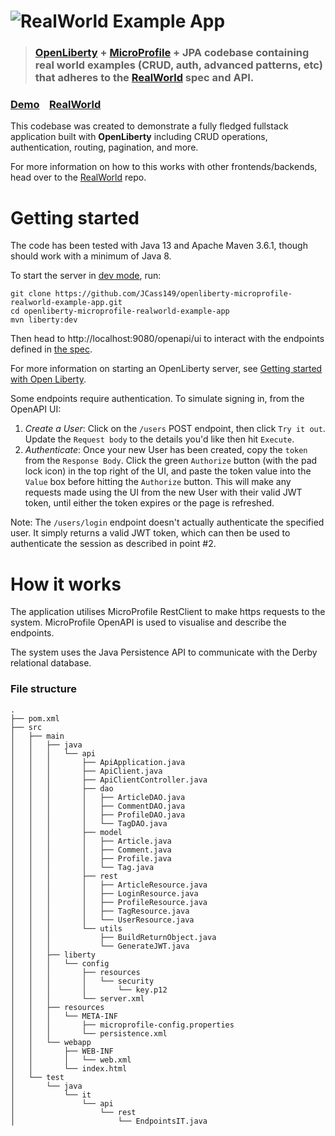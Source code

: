 # ![RealWorld Example App](Images/logo.png)

> ### [OpenLiberty](https://openliberty.io/) + [MicroProfile](https://microprofile.io/) + JPA codebase containing real world examples (CRUD, auth, advanced patterns, etc) that adheres to the [RealWorld](https://github.com/gothinkster/realworld) spec and API.


### [Demo](https://github.com/gothinkster/realworld)&nbsp;&nbsp;&nbsp;&nbsp;[RealWorld](https://github.com/gothinkster/realworld)


This codebase was created to demonstrate a fully fledged fullstack application built with **OpenLiberty** including CRUD operations, authentication, routing, pagination, and more.

For more information on how to this works with other frontends/backends, head over to the [RealWorld](https://github.com/gothinkster/realworld) repo.

# Getting started

The code has been tested with Java 13 and Apache Maven 3.6.1, though should work with a minimum of Java 8.

To start the server in [dev mode](https://openliberty.io/docs/latest/development-mode.html), run: 

```
git clone https://github.com/JCass149/openliberty-microprofile-realworld-example-app.git
cd openliberty-microprofile-realworld-example-app
mvn liberty:dev
```

Then head to http://localhost:9080/openapi/ui to interact with the endpoints defined in [the spec](https://github.com/gothinkster/realworld/tree/master/api#single-article).

For more information on starting an OpenLiberty server, see [Getting started with Open Liberty](https://openliberty.io/guides/getting-started.html).

Some endpoints require authentication. To simulate signing in, from the OpenAPI UI:
1. *Create a User*: Click on the `/users` POST endpoint, then click `Try it out`. Update the `Request body` to the details you'd like then hit `Execute`.
2. *Authenticate*: Once your new User has been created, copy the `token` from the `Response Body`. Click the green `Authorize` button (with the pad lock icon) in the top right of the UI, and paste the token value into the `Value` box before hitting the `Authorize` button. This will make any requests made using the UI from the new User with their valid JWT token, until either the token expires or the page is refreshed.

Note: The `/users/login` endpoint doesn't actually authenticate the specified user. It simply returns a valid JWT token, which can then be used to authenticate the session as described in point #2.

# How it works

The application utilises MicroProfile RestClient to make https requests to the system. MicroProfile OpenAPI is used to visualise and describe the endpoints. 

The system uses the Java Persistence API to communicate with the Derby relational database.

### File structure
```
.
├── pom.xml
├── src
│   ├── main
│   │   ├── java
│   │   │   └── api
│   │   │       ├── ApiApplication.java
│   │   │       ├── ApiClient.java
│   │   │       ├── ApiClientController.java
│   │   │       ├── dao
│   │   │       │   ├── ArticleDAO.java
│   │   │       │   ├── CommentDAO.java
│   │   │       │   ├── ProfileDAO.java
│   │   │       │   └── TagDAO.java
│   │   │       ├── model
│   │   │       │   ├── Article.java
│   │   │       │   ├── Comment.java
│   │   │       │   ├── Profile.java
│   │   │       │   └── Tag.java
│   │   │       ├── rest
│   │   │       │   ├── ArticleResource.java
│   │   │       │   ├── LoginResource.java
│   │   │       │   ├── ProfileResource.java
│   │   │       │   ├── TagResource.java
│   │   │       │   └── UserResource.java
│   │   │       └── utils
│   │   │           ├── BuildReturnObject.java
│   │   │           └── GenerateJWT.java
│   │   ├── liberty
│   │   │   └── config
│   │   │       ├── resources
│   │   │       │   └── security
│   │   │       │       └── key.p12
│   │   │       └── server.xml
│   │   ├── resources
│   │   │   └── META-INF
│   │   │       ├── microprofile-config.properties
│   │   │       └── persistence.xml
│   │   └── webapp
│   │       ├── WEB-INF
│   │       │   └── web.xml
│   │       └── index.html
│   └── test
│       └── java
│           └── it
│               └── api
│                   └── rest
│                       └── EndpointsIT.java
```